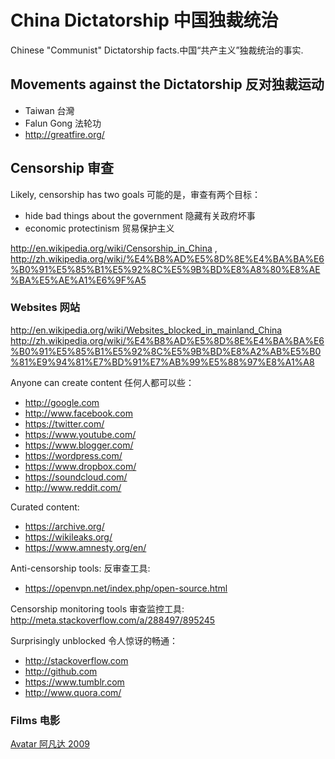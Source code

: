 # China Dictatorship 中国独裁统治

Chinese "Communist" Dictatorship facts.中国“共产主义”独裁统治的事实.

## Movements against the Dictatorship 反对独裁运动

- Taiwan 台灣
- Falun Gong 法轮功
- http://greatfire.org/

## Censorship 审查

Likely, censorship has two goals 可能的是，审查有两个目标：

- hide bad things about the government 隐藏有关政府坏事
- economic protectinism 贸易保护主义

<http://en.wikipedia.org/wiki/Censorship_in_China> , <http://zh.wikipedia.org/wiki/%E4%B8%AD%E5%8D%8E%E4%BA%BA%E6%B0%91%E5%85%B1%E5%92%8C%E5%9B%BD%E8%A8%80%E8%AE%BA%E5%AE%A1%E6%9F%A5>

### Websites 网站

<http://en.wikipedia.org/wiki/Websites_blocked_in_mainland_China> <http://zh.wikipedia.org/wiki/%E4%B8%AD%E5%8D%8E%E4%BA%BA%E6%B0%91%E5%85%B1%E5%92%8C%E5%9B%BD%E8%A2%AB%E5%B0%81%E9%94%81%E7%BD%91%E7%AB%99%E5%88%97%E8%A1%A8>

Anyone can create content 任何人都可以些：

- <http://google.com>
- <http://www.facebook.com>
- <https://twitter.com/>
- <https://www.youtube.com/>
- <https://www.blogger.com/>
- <https://wordpress.com/>
- <https://www.dropbox.com/>
- <https://soundcloud.com/>
- <http://www.reddit.com/>

Curated content:

- <https://archive.org/>
- <https://wikileaks.org/>
- <https://www.amnesty.org/en/>

Anti-censorship tools: 反审查工具:

- <https://openvpn.net/index.php/open-source.html>

Censorship monitoring tools 审查监控工具: http://meta.stackoverflow.com/a/288497/895245

Surprisingly unblocked 令人惊讶的畅通：

- <http://stackoverflow.com>
- <http://github.com>
- <https://www.tumblr.com>
- <http://www.quora.com/>

### Films 电影

[Avatar 阿凡达 2009](http://en.wikipedia.org/wiki/Avatar_%282009_film%29)
